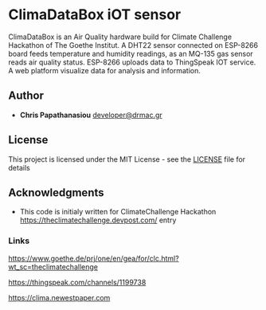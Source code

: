 # ClimaDataBox iOT sensor
ClimaDataBox is an Air Quality hardware build for Climate Challenge Hackathon of The Goethe Institut.
A DHT22 sensor connected on ESP-8266 board feeds temperature and humidity readings, as an MQ-135 gas sensor reads air quality status.
ESP-8266 uploads data to ThingSpeak IOT service. A web platform visualize data for analysis and information.

## Author
* **Chris Papathanasiou** <developer@drmac.gr>


## License

This project is licensed under the MIT License - see the [LICENSE](LICENSE) file for details

## Acknowledgments

* This code is initialy written for ClimateChallenge Hackathon https://theclimatechallenge.devpost.com/ entry


### Links
https://www.goethe.de/prj/one/en/gea/for/clc.html?wt_sc=theclimatechallenge

https://thingspeak.com/channels/1199738

https://clima.newestpaper.com
